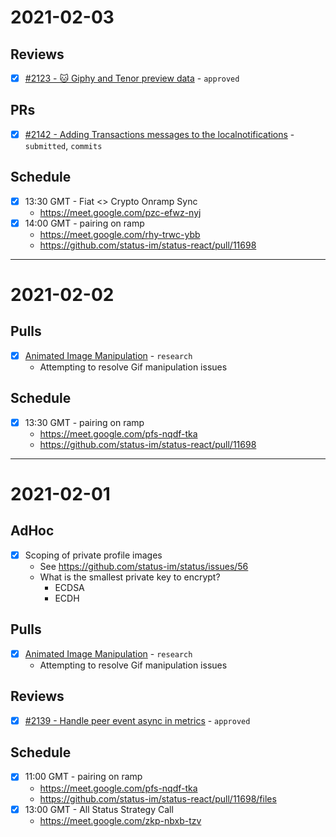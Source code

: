 # 2021-02-03

## Reviews
- [x] [#2123 - 🐱 Giphy and Tenor preview data](https://github.com/status-im/status-go/pull/2123) - `approved`

## PRs
- [x] [#2142 - Adding Transactions messages to the localnotifications](https://github.com/status-im/status-go/pull/2142) - `submitted`, `commits`

## Schedule
- [x] 13:30 GMT - Fiat <> Crypto Onramp Sync
  - https://meet.google.com/pzc-efwz-nyj
- [x] 14:00 GMT - pairing on ramp
  - https://meet.google.com/rhy-trwc-ybb
  - https://github.com/status-im/status-react/pull/11698

---

# 2021-02-02

## Pulls
- [x] [Animated Image Manipulation](https://github.com/status-im/animated-image-manipulation) - `research`
  - Attempting to resolve Gif manipulation issues

## Schedule
- [x] 13:30 GMT - pairing on ramp
  - https://meet.google.com/pfs-nqdf-tka
  - https://github.com/status-im/status-react/pull/11698

---

# 2021-02-01

## AdHoc
- [x] Scoping of private profile images
  - See https://github.com/status-im/status/issues/56
  - What is the smallest private key to encrypt?
    - ECDSA
    - ECDH

## Pulls
- [x] [Animated Image Manipulation](https://github.com/status-im/animated-image-manipulation) - `research`
  - Attempting to resolve Gif manipulation issues

## Reviews
- [x] [#2139 - Handle peer event async in metrics](https://github.com/status-im/status-go/pull/2139) - `approved`

## Schedule
- [x] 11:00 GMT - pairing on ramp
  - https://meet.google.com/pfs-nqdf-tka
  - https://github.com/status-im/status-react/pull/11698/files
- [x] 13:00 GMT - All Status Strategy Call
  - https://meet.google.com/zkp-nbxb-tzv